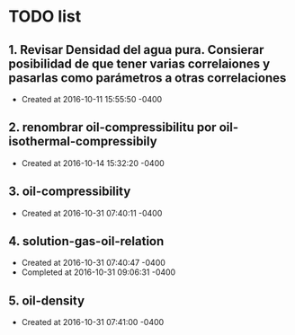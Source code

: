 # TODO list
## 1. Revisar Densidad del agua pura. Consierar posibilidad de que tener varias correlaiones y pasarlas como parámetros a otras correlaciones
- Created at   2016-10-11 15:55:50 -0400

## 2. renombrar oil-compressibilitu por oil-isothermal-compressibily
- Created at   2016-10-14 15:32:20 -0400

## 3. oil-compressibility
- Created at   2016-10-31 07:40:11 -0400

## 4. solution-gas-oil-relation
- Created at   2016-10-31 07:40:47 -0400
- Completed at 2016-10-31 09:06:31 -0400

## 5. oil-density
- Created at   2016-10-31 07:41:00 -0400

